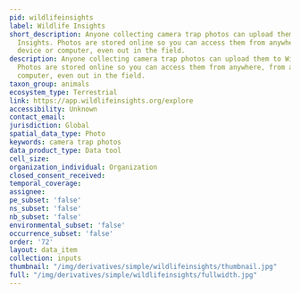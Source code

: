 ```yaml
---
pid: wildlifeinsights
label: Wildlife Insights
short_description: Anyone collecting camera trap photos can upload them to Wildlife
  Insights. Photos are stored online so you can access them from anywhere, from any
  device or computer, even out in the field.
description: Anyone collecting camera trap photos can upload them to Wildlife Insights.
  Photos are stored online so you can access them from anywhere, from any device or
  computer, even out in the field.
taxon_group: animals
ecosystem_type: Terrestrial
link: https://app.wildlifeinsights.org/explore
accessibility: Unknown
contact_email: 
jurisdiction: Global
spatial_data_type: Photo
keywords: camera trap photos
data_product_type: Data tool
cell_size: 
organization_individual: Organization
closed_consent_received: 
temporal_coverage: 
assignee: 
pe_subset: 'false'
ns_subset: 'false'
nb_subset: 'false'
environmental_subset: 'false'
occurrence_subset: 'false'
order: '72'
layout: data_item
collection: inputs
thumbnail: "/img/derivatives/simple/wildlifeinsights/thumbnail.jpg"
full: "/img/derivatives/simple/wildlifeinsights/fullwidth.jpg"
---
```

